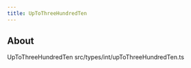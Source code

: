```yaml
---
title: UpToThreeHundredTen
---
```


## About

UpToThreeHundredTen src/types/int/upToThreeHundredTen.ts
